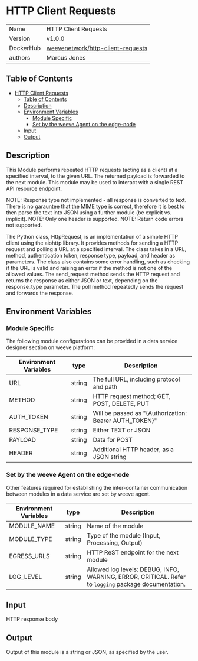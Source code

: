 # HTTP Client Requests

|           |                                                                                            |
| --------- | ------------------------------------------------------------------------------------------ |
| Name      | HTTP Client Requests                                                                       |
| Version   | v1.0.0                                                                                     |
| DockerHub | [weevenetwork/http-client-requests](https://github.com/weeve-modules/http-client-requests) |
| authors   | Marcus Jones                                                                               |

## Table of Contents

- [HTTP Client Requests](#http-client-requests)
  - [Table of Contents](#table-of-contents)
  - [Description](#description)
  - [Environment Variables](#environment-variables)
    - [Module Specific](#module-specific)
    - [Set by the weeve Agent on the edge-node](#set-by-the-weeve-agent-on-the-edge-node)
  - [Input](#input)
  - [Output](#output)

## Description

This Module performs repeated HTTP requests (acting as a client) at a specified interval, to the given URL. The returned payload is forwarded to the next module. This module may be used to interact with a single REST API resource endpoint.

NOTE: Response type not implemented - all response is converted to text. There is no garauntee that the MIME type is correct, therefore it is best to then parse the text into JSON using a further module (be explicit vs. implicit).
NOTE: Only one header is supported.
NOTE: Return code errors not supported.

The Python class, HttpRequest, is an implementation of a simple HTTP client using the aiohttp library. It provides methods for sending a HTTP request and polling a URL at a specified interval. The class takes in a URL, method, authentication token, response type, payload, and header as parameters. The class also contains some error handling, such as checking if the URL is valid and raising an error if the method is not one of the allowed values. The send_request method sends the HTTP request and returns the response as either JSON or text, depending on the response_type parameter. The poll method repeatedly sends the request and forwards the response.

## Environment Variables

### Module Specific

The following module configurations can be provided in a data service designer section on weeve platform:

| Environment Variables | type   | Description                                            |
| --------------------- | ------ | ------------------------------------------------------ |
| URL                   | string | The full URL, including protocol and path              |
| METHOD                | string | HTTP request method; GET, POST, DELETE, PUT            |
| AUTH_TOKEN            | string | Will be passed as "{Authorization: Bearer AUTH_TOKEN}" |
| RESPONSE_TYPE         | string | Either TEXT or JSON                                    |
| PAYLOAD               | string | Data for POST                                          |
| HEADER                | string | Additional HTTP header, as a JSON string               |

### Set by the weeve Agent on the edge-node

Other features required for establishing the inter-container communication between modules in a data service are set by weeve agent.

| Environment Variables | type   | Description                                                                                          |
| --------------------- | ------ | ---------------------------------------------------------------------------------------------------- |
| MODULE_NAME           | string | Name of the module                                                                                   |
| MODULE_TYPE           | string | Type of the module (Input, Processing, Output)                                                       |
| EGRESS_URLS           | string | HTTP ReST endpoint for the next module                                                               |
| LOG_LEVEL             | string | Allowed log levels: DEBUG, INFO, WARNING, ERROR, CRITICAL. Refer to `logging` package documentation. |

## Input

HTTP response body

## Output

Output of this module is a string or JSON, as specified by the user.
